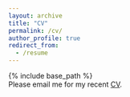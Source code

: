 ```yaml
---
layout: archive
title: "CV"
permalink: /cv/
author_profile: true
redirect_from:
  - /resume
---
```

{% include base_path %}    
Please email me for my recent [CV]([https://drive.google.com/file/d/1BoTRWKYZBMD4axEzCrSrg6YgF4YN0Ife/view?usp=sharing](https://drive.google.com/file/d/1J-ee7wL32c-1usClucW8fhznHbU8ntYE/view?usp=drive_link)https://drive.google.com/file/d/1J-ee7wL32c-1usClucW8fhznHbU8ntYE/view?usp=drive_link).
